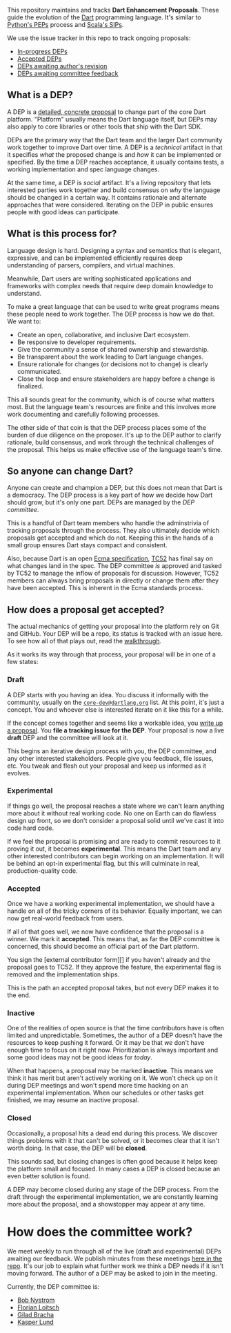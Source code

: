 This repository maintains and tracks **Dart Enhancement Proposals**. These
guide the evolution of the [Dart][] programming language. It's similar to
[Python's PEPs][pep] process and [Scala's SIPs][sip].

[dart]: https://www.dartlang.org/
[pep]: https://www.python.org/dev/peps/
[sip]: http://docs.scala-lang.org/sips/

We use the issue tracker in this repo to track ongoing proposals:

* [In-progress DEPs][open]
* [Accepted DEPs][accepted]
* [DEPs awaiting author's revision][revise]
* [DEPs awaiting committee feedback][review]

[open]: https://github.com/dart-lang/dart_enhancement_proposals/issues
[accepted]: https://github.com/dart-lang/dart_enhancement_proposals/issues?q=label%3Aaccepted+
[revise]: https://github.com/dart-lang/dart_enhancement_proposals/labels/awaiting%20revision
[review]: https://github.com/dart-lang/dart_enhancement_proposals/labels/awaiting%20review

## What is a DEP?

A DEP is a [detailed, concrete proposal][template] to change part of the core
Dart platform. "Platform" usually means the Dart language itself, but DEPs may
also apply to core libraries or other tools that ship with the Dart SDK.

[template]: https://github.com/dart-lang/dart_enhancement_proposals/blob/master/DEP%20Template.md

DEPs are the primary way that the Dart team and the larger Dart community work
together to improve Dart over time. A DEP is a *technical* artifact in that it
specifies *what* the proposed change is and *how* it can be implemented or
specified. By the time a DEP reaches acceptance, it usually contains tests, a
working implementation and spec language changes.

At the same time, a DEP is *social* artifact. It's a living repository that
lets interested parties work together and build consensus on *why* the language
should be changed in a certain way. It contains rationale and alternate
approaches that were considered. Iterating on the DEP in public ensures people
with good ideas can participate.

## What is this process for?

Language design is hard. Designing a syntax and semantics that is elegant,
expressive, and can be implemented efficiently requires deep understanding of
parsers, compilers, and virtual machines.

Meanwhile, Dart users are writing sophisticated applications and frameworks
with complex needs that require deep domain knowledge to understand.

To make a great language that can be used to write great programs means these
people need to work together. The DEP process is how we do that. We want to:

* Create an open, collaborative, and inclusive Dart ecosystem.
* Be responsive to developer requirements.
* Give the community a sense of shared ownership and stewardship.
* Be transparent about the work leading to Dart language changes.
* Ensure rationale for changes (or decisions not to change) is clearly
  communicated.
* Close the loop and ensure stakeholders are happy before a change is
  finalized.

This all sounds great for the community, which is of course what matters most.
But the language team's resources are finite and this involves more work
documenting and carefully following processes.

The other side of that coin is that the DEP process places some of the burden
of due diligence on the proposer. It's up to the DEP author to clarify
rationale, build consensus, and work through the technical challenges of the
proposal. This helps us make effective use of the language team's time.

## So anyone can change Dart?

Anyone can create and champion a DEP, but this does not mean that Dart is a
democracy. The DEP process is a key part of how we decide how Dart should grow,
but it's only one part. DEPs are managed by the *DEP committee*.

This is a handful of Dart team members who handle the adminstrivia of tracking
proposals through the process. They also ultimately decide which proposals get
accepted and which do not. Keeping this in the hands of a small group ensures
Dart stays compact and consistent.

Also, because Dart is an open [Ecma specification][spec], [TC52][] has
final say on what changes land in the spec. The DEP
committee *is* approved and tasked by TC52 to manage the inflow of proposals
for discussion. However, TC52 members can always bring proposals in directly or
change them after they have been accepted. This is inherent in the Ecma
standards process.

[spec]: https://www.dartlang.org/docs/spec/
[TC52]: http://www.ecma-international.org/memento/TC52.htm

## How does a proposal get accepted?

The actual mechanics of getting your proposal into the platform rely on Git and
GitHub. Your DEP will be a repo, its status is tracked with an issue here. To
see how all of that plays out, read the [walkthrough][].

[walkthrough]: https://github.com/dart-lang/dart_enhancement_proposals/blob/master/Walkthrough.md

As it works its way through that process, your proposal will be in one of a few
states:

### Draft

A DEP starts with you having an idea. You discuss it informally with the
community, usually on the [`core-dev@dartlang.org`][core-dev] list. At this
point, it's just a concept. You and whoever else is interested iterate on it
like this for a while.

[core-dev]: https://groups.google.com/a/dartlang.org/forum/#!forum/core-dev

If the concept comes together and seems like a workable idea, you [write up a
proposal][template]. You **file a tracking issue for the DEP**. Your proposal is
now a live **draft** DEP and the committee will look at it.

This begins an iterative design process with you, the DEP committee, and any
other interested stakeholders. People give you feedback, file issues, etc. You
tweak and flesh out your proposal and keep us informed as it evolves.

### Experimental

If things go well, the proposal reaches a state where we can't learn anything
more about it without real working code. No one on Earth can do flawless design
up front, so we don't consider a proposal solid until we've cast it into code
hard code.

If we feel the proposal is promising and are ready to commit resources to it
proving it out, it becomes **experimental**. This means the Dart team and any
other interested contributors can begin working on an implementation. It will be
behind an opt-in experimental flag, but this will culminate in real,
production-quality code.

### Accepted

Once we have a working experimental implementation, we should have a handle on
all of the tricky corners of its behavior. Equally important, we can now get
real-world feedback from users.

If all of that goes well, we now have confidence that the proposal is a winner.
We mark it **accepted**. This means that, as far the DEP committee is concerned,
this should become an official part of the Dart platform.

You sign the [external contributor form][] if you haven't already and the
proposal goes to TC52. If they approve the feature, the experimental flag is
removed and the implementation ships.

[external contributer form]: http://www.ecma-international.org/memento/TC52%20policy/Contribution%20form%20to%20TC52%20Royalty%20Free%20Task%20Group%20as%20a%20non-member.pdf

This is the path an accepted proposal takes, but not every DEP makes it to the
end.

### Inactive

One of the realities of open source is that the time contributors have is often
limited and unpredictable. Sometimes, the author of a DEP doesn't have the
resources to keep pushing it forward. Or it may be that *we* don't have enough
time to focus on it right now. Prioritization is always important and some good
ideas may not be good ideas for *today*.

When that happens, a proposal may be marked **inactive**. This means we think it
has merit but aren't actively working on it. We won't check up on it during DEP
meetings and won't spend more time hacking on an experimental implementation.
When our schedules or other tasks get finished, we may resume an inactive
proposal.

### Closed

Occasionally, a proposal hits a dead end during this process. We discover things
problems with it that can't be solved, or it becomes clear that it isn't worth
doing. In that case, the DEP will be **closed**.

This sounds sad, but closing changes is often good because it helps keep the
platform small and focused. In many cases a DEP is closed because an even better
solution is found.

A DEP may become closed during any stage of the DEP process. From the draft
through the experimental implementation, we are constantly learning more about
the proposal, and a showstopper may appear at any time.

# How does the committee work?

We meet weekly to run through all of the live (draft and experimental) DEPs
awaiting our feedback. We publish minutes from these meetings [here in the
repo][minutes]. It's our job to explain what further work we think a DEP needs
if it isn't moving forward. The author of a DEP may be asked to join in the
meeting.

[minutes]: https://github.com/dart-lang/dart_enhancement_proposals/tree/master/Meetings

Currently, the DEP committee is:

* [Bob Nystrom][bob]
* [Florian Loitsch][florian]
* [Gilad Bracha][gilad]
* [Kasper Lund][kasper]

[bob]: https://github.com/munificent
[gilad]: https://github.com/gbracha
[florian]: https://github.com/floitschG
[kasper]: https://github.com/kasperl

